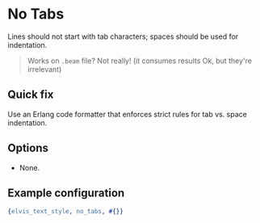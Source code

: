 # No Tabs

Lines should not start with tab characters; spaces should be used for indentation.

> Works on `.beam` file? Not really! (it consumes results Ok, but they're irrelevant)

## Quick fix

Use an Erlang code formatter that enforces strict rules for tab vs. space indentation.

## Options

- None.

## Example configuration

```erlang
{elvis_text_style, no_tabs, #{}}
```
